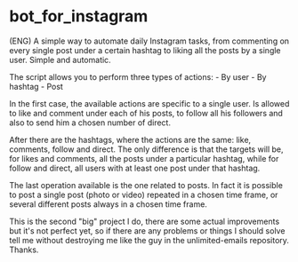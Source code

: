 # bot_for_instagram
(ENG) A simple way to automate daily Instagram tasks, from commenting on every single post under a certain hashtag to liking all the posts by a single user. Simple and automatic.

The script allows you to perform three types of actions: - By user - By hashtag - Post

In the first case, the available actions are specific to a single user. Is allowed to like and comment under each of his posts, to follow all his followers and also to send him a chosen number of direct.

After there are the hashtags, where the actions are the same: like, comments, follow and direct. The only difference is that the targets will be, for likes and comments, all the posts under a particular hashtag, while for follow and direct, all users with at least one post under that hashtag.

The last operation available is the one related to posts. In fact it is possible to post a single post (photo or video) repeated in a chosen time frame, or several different posts always in a chosen time frame.

This is the second "big" project I do, there are some actual improvements but it's not perfect yet, so if there are any problems or things I should solve tell me without destroying me like the guy in the unlimited-emails repository. Thanks.
